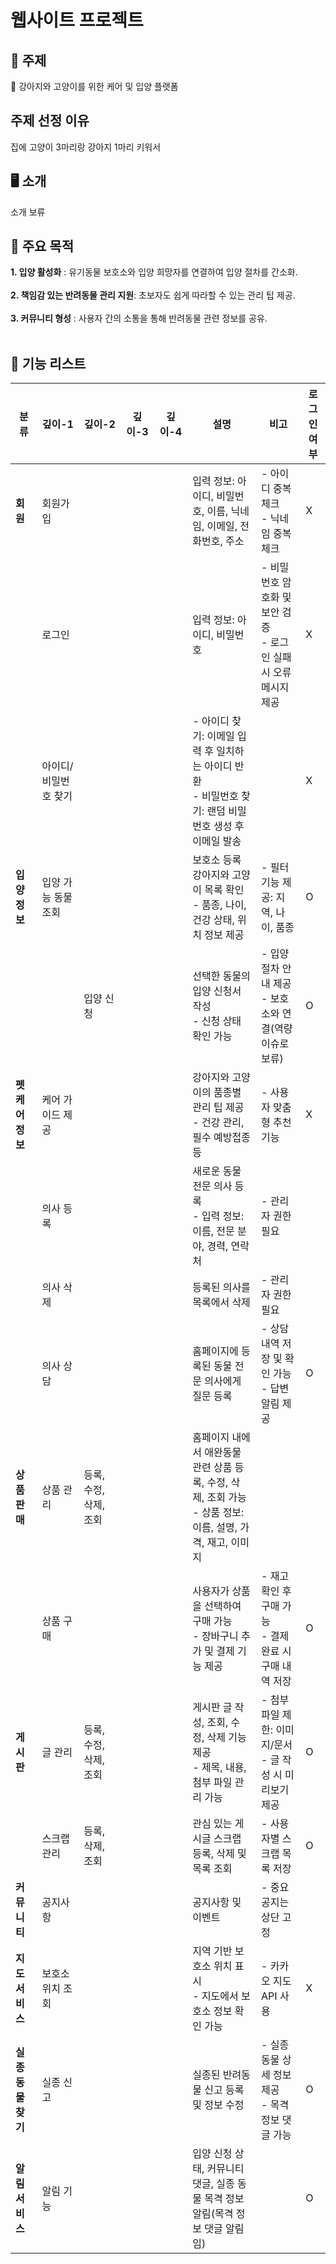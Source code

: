 # 웹사이트 프로젝트

## 📌 주제
🐾 강아지와 고양이를 위한 케어 및 입양 플랫폼

## 주제 선정 이유 
집에 고양이 3마리랑 강아지 1마리 키워서

## 🖥️ 소개
소개 보류

## 🌟 주요 목적
**1. 입양 활성화** : 유기동물 보호소와 입양 희망자를 연결하여 입양 절차를 간소화. <br><br>
**2. 책임감 있는 반려동물 관리 지원**: 초보자도 쉽게 따라할 수 있는 관리 팁 제공. <br><br>
**3. 커뮤니티 형성** : 사용자 간의 소통을 통해 반려동물 관련 정보를 공유. <br><br>

## 📑 기능 리스트
| **분류**          | **깊이-1**        | **깊이-2**            | **깊이-3**             | **깊이-4**         | **설명**                                                                                                                                   | **비고**                                                                             | **로그인 여부** |
|-------------------|--------------------|------------------------|-------------------------|---------------------|------------------------------------------------------------------------------------------------------------------------------------------|------------------------------------------------------------------------------------|-----------------|
| **회원** | 회원가입 | | | | 입력 정보: 아이디, 비밀번호, 이름, 닉네임, 이메일, 전화번호, 주소 | - 아이디 중복 체크 <br>- 닉네임 중복 체크|X |
| | 로그인 | | | | 입력 정보: 아이디, 비밀번호 | - 비밀번호 암호화 및 보안 검증<br>- 로그인 실패 시 오류 메시지 제공 | X |
| | 아이디/비밀번호 찾기 | | | | - 아이디 찾기: 이메일 입력 후 일치하는 아이디 반환<br>- 비밀번호 찾기: 랜덤 비밀번호 생성 후 이메일 발송 | | X |
| **입양 정보** | 입양 가능 동물 조회 | | | | 보호소 등록 강아지와 고양이 목록 확인<br>- 품종, 나이, 건강 상태, 위치 정보 제공 | - 필터 기능 제공: 지역, 나이, 품종 | O |
| | | 입양 신청 | | | 선택한 동물의 입양 신청서 작성<br>- 신청 상태 확인 가능 | - 입양 절차 안내 제공<br>- 보호소와 연결(역량 이슈로 보류) | O |
| **펫 케어 정보** | 케어 가이드 제공 | | | | 강아지와 고양이의 품종별 관리 팁 제공<br>- 건강 관리, 필수 예방접종 등 | - 사용자 맞춤형 추천 기능 | X |
| | 의사 등록 | | | | 새로운 동물 전문 의사 등록<br>- 입력 정보: 이름, 전문 분야, 경력, 연락처 | - 관리자 권한 필요 |  |
| | 의사 삭제 | | | | 등록된 의사를 목록에서 삭제 | - 관리자 권한 필요|  |
| | 의사 상담 | | | | 홈페이지에 등록된 동물 전문 의사에게 질문 등록| - 상담 내역 저장 및 확인 가능<br>- 답변 알림 제공 | O |
| **상품 판매** | 상품 관리 | 등록, 수정, 삭제, 조회 | | | 홈페이지 내에서 애완동물 관련 상품 등록, 수정, 삭제, 조회 가능<br>- 상품 정보: 이름, 설명, 가격, 재고, 이미지 |  |
| | 상품 구매 | | | | 사용자가 상품을 선택하여 구매 가능<br>- 장바구니 추가 및 결제 기능 제공 | - 재고 확인 후 구매 가능<br>- 결제 완료 시 구매 내역 저장 | O |
| **게시판** | 글 관리 | 등록, 수정, 삭제, 조회 | | | 게시판 글 작성, 조회, 수정, 삭제 기능 제공<br>- 제목, 내용, 첨부 파일 관리 가능 | - 첨부 파일 제한: 이미지/문서<br>- 글 작성 시 미리보기 제공 | O |
| | 스크랩 관리 | 등록, 삭제, 조회 | | | 관심 있는 게시글 스크랩 등록, 삭제 및 목록 조회 | - 사용자별 스크랩 목록 저장 | O |
| **커뮤니티** | 공지사항 | | | | 공지사항 및 이벤트 | - 중요 공지는 상단 고정 | |
| **지도 서비스** | 보호소 위치 조회 | | | | 지역 기반 보호소 위치 표시<br>- 지도에서 보호소 정보 확인 가능 | - 카카오 지도 API 사용 | X |
| **실종 동물 찾기** | 실종 신고 | | | | 실종된 반려동물 신고 등록 및 정보 수정 | - 실종 동물 상세 정보 제공<br>- 목격 정보 댓글 가능 | O |
| **알림 서비스** | 알림 기능 | | | | 입양 신청 상태, 커뮤니티 댓글, 실종 동물 목격 정보 알림(목격 정보 댓글 알림임) | | O |
